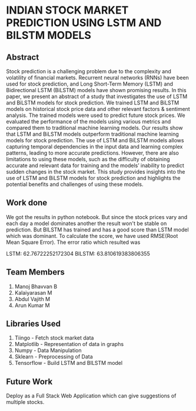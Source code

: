 # INDIAN STOCK MARKET PREDICTION USING LSTM AND BILSTM MODELS
## Abstract 
Stock prediction is a challenging problem due to the complexity and volatility of financial markets. Recurrent neural networks (RNNs) have been used for stock prediction, and Long Short-Term Memory (LSTM) and Bidirectional LSTM (BiLSTM) models have shown promising results. In this paper, we present an abstract of a study that investigates the use of LSTM and BiLSTM models for stock prediction. We trained LSTM and BiLSTM models on historical stock price data and other relevant factors & sentiment analysis. The trained models were used to predict future stock prices. We evaluated the performance of the models using various metrics and compared them to traditional machine learning models. Our results show that LSTM and BiLSTM models outperform traditional machine learning models for stock prediction. The use of LSTM and BiLSTM models allows capturing temporal dependencies in the input data and learning complex patterns, leading to more accurate predictions. However, there are also limitations to using these models, such as the difficulty of obtaining accurate and relevant data for training and the models’ inability to predict sudden changes in the stock market. This study provides insights into the use of LSTM and BiLSTM models for stock prediction and highlights the potential benefits and challenges of using these models.

## Work done
We got the results in python notebook. But since the stock prices vary and each day a model dominates another the result won't be stable on prediction. But BILSTM has trained and has a good score than LSTM model which was dominant. To calculate the score, we have used RMSE(Root Mean Square Error). The error ratio which resulted was

LSTM: 62.76722252172304
BILSTM: 63.810619383806355

## Team Members
1. Manoj Bhavvan B
2. Kalaiyarasan M
3. Abdul Vajith M
4. Arun Kumar M

## Libraries Used
1. Tiingo - Fetch stock market data
2. Matplotlib - Representation of data in graphs
3. Numpy - Data Manipulation
4. Sklearn - Preprocessing of Data
5. Tensorflow - Build LSTM and BILSTM model

## Future Work
Deploy as a Full Stack Web Application which can give suggestions of multiple stocks.
